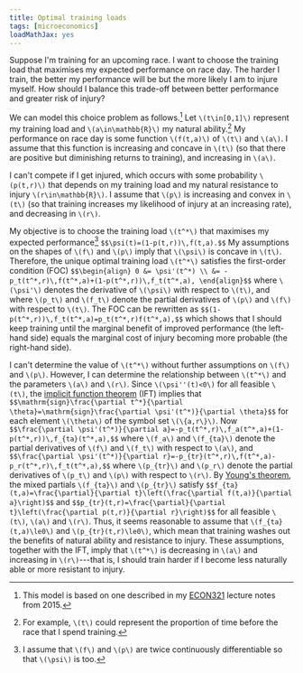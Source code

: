 ```yaml
---
title: Optimal training loads
tags: [microeconomics]
loadMathJax: yes
---
```


Suppose I'm training for an upcoming race.
I want to choose the training load that maximises my expected performance on race day.
The harder I train, the better my performance will be but the more likely I am to injure myself.
How should I balance this trade-off between better performance and greater risk of injury?

We can model this choice problem as follows.[^econ321]
Let `\(t\in[0,1]\)` represent my training load and `\(a\in\mathbb{R}\)` my natural ability.[^t-interpretation]
My performance on race day is some function `\(f(t,a)\)` of `\(t\)` and `\(a\)`.
I assume that this function is increasing and concave in `\(t\)` (so that there are positive but diminishing returns to training), and increasing in `\(a\)`.

[^econ321]: This model is based on one described in my [ECON321](https://www.canterbury.ac.nz/courseinfo/GetCourseDetails.aspx?course=ECON321&occurrence=15S1(C)&year=2015) lecture notes from 2015.

[^t-interpretation]: For example, `\(t\)` could represent the proportion of time before the race that I spend training.

I can't compete if I get injured, which occurs with some probability `\(p(t,r)\)` that depends on my training load and my natural resistance to injury `\(r\in\mathbb{R}\)`.
I assume that `\(p\)` is increasing and convex in `\(t\)` (so that training increases my likelihood of injury at an increasing rate), and decreasing in `\(r\)`.

My objective is to choose the training load `\(t^*\)` that maximises my expected performance[^continuity]
`$$\psi(t)=(1-p(t,r))\,f(t,a).$$`
My assumptions on the shapes of `\(f\)` and `\(p\)` imply that `\(\psi\)` is concave in `\(t\)`.
Therefore, the unique optimal training load `\(t^*\)` satisfies the first-order condition (FOC)
`$$\begin{align}
0
&= \psi'(t^*) \\
&= -p_t(t^*,r)\,f(t^*,a)+(1-p(t^*,r))\,f_t(t^*,a),
\end{align}$$`
where `\(\psi'\)` denotes the derivative of `\(\psi\)` with respect to `\(t\)`, and
where `\(p_t\)` and `\(f_t\)` denote the partial derivatives of `\(p\)` and `\(f\)` with respect to `\(t\)`.
The FOC can be rewritten as
`$$(1-p(t^*,r))\,f_t(t^*,a)=p_t(t^*,r)f(t^*,a),$$`
which shows that I should keep training until the marginal benefit of improved performance (the left-hand side) equals the marginal cost of injury becoming more probable (the right-hand side).

[^continuity]: I assume that `\(f\)` and `\(p\)` are twice continuously differentiable so that `\(\psi\)` is too.

I can't determine the value of `\(t^*\)` without further assumptions on `\(f\)` and `\(p\)`.
However, I can determine the relationship between `\(t^*\)` and the parameters `\(a\)` and `\(r\)`.
Since `\(\psi''(t)<0\)` for all feasible `\(t\)`, the [implicit function theorem](https://en.wikipedia.org/wiki/Implicit_function_theorem) (IFT) implies that
`$$\mathrm{sign}\frac{\partial t^*}{\partial \theta}=\mathrm{sign}\frac{\partial \psi'(t^*)}{\partial \theta}$$`
for each element `\(\theta\)` of the symbol set `\(\{a,r\}\)`.
Now
`$$\frac{\partial \psi'(t^*)}{\partial a}=-p_t(t^*,r)\,f_a(t^*,a)+(1-p(t^*,r))\,f_{ta}(t^*,a),$$`
where `\(f_a\)` and `\(f_{ta}\)` denote the partial derivatives of `\(f\)` and `\(f_t\)` with respect to `\(a\)`, and
`$$\frac{\partial \psi'(t^*)}{\partial r}=-p_{tr}(t^*,r)\,f(t^*,a)-p_r(t^*,r)\,f_t(t^*,a),$$`
where `\(p_{tr}\)` and `\(p_r\)` denote the partial derivatives of `\(p_t\)` and `\(p\)` with respect to `\(r\)`.
By [Young's theorem](https://en.wikipedia.org/wiki/Symmetry_of_second_derivatives), the mixed partials `\(f_{ta}\)` and `\(p_{tr}\)` satisfy
`$$f_{ta}(t,a)=\frac{\partial}{\partial t}\left(\frac{\partial f(t,a)}{\partial a}\right)$$`
and
`$$p_{tr}(t,r)=\frac{\partial}{\partial t}\left(\frac{\partial p(t,r)}{\partial r}\right)$$`
for all feasible `\(t\)`, `\(a\)` and `\(r\)`.
Thus, it seems reasonable to assume that `\(f_{ta}(t,a)\le0\)` and `\(p_{tr}(t,r)\le0\)`, which mean that training washes out the benefits of natural ability and resistance to injury.
These assumptions, together with the IFT, imply that `\(t^*\)` is decreasing in `\(a\)` and increasing in `\(r\)`---that is, I should train harder if I become less naturally able or more resistant to injury.
